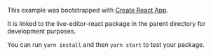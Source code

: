 This example was bootstrapped with [Create React App](https://github.com/facebook/create-react-app).

It is linked to the live-editor-react package in the parent directory for development purposes.

You can run `yarn install` and then `yarn start` to test your package.
